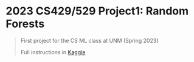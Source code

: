 # 2023 CS429/529 Project1: Random Forests

> First project for the CS ML class at UNM (Spring 2023)
> 
> Full instructions in [Kaggle](https://www.kaggle.com/competitions/2023-cs429529-project1-random-forests/overview)
